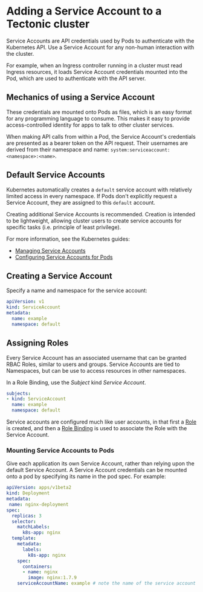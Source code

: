 # Adding a Service Account to a Tectonic cluster

Service Accounts are API credentials used by Pods to authenticate with the Kubernetes API. Use a Service Account for any non-human interaction with the cluster.

For example, when an Ingress controller running in a cluster must read Ingress resources, it loads Service Account credentials mounted into the Pod, which are used to authenticate with the API server.

## Mechanics of using a Service Account

These credentials are mounted onto Pods as files, which is an easy format for any programming language to consume. This makes it easy to provide access-controlled identity for apps to talk to other cluster services.

When making API calls from within a Pod, the Service Account's credentials are presented as a bearer token on the API request. Their usernames are derived from their namespace and name: `system:serviceaccount:<namespace>:<name>`.

## Default Service Accounts

Kubernetes automatically creates a `default` service account with relatively limited access in every namespace. If Pods don't explicitly request a Service Account, they are assigned to this `default` account.

Creating additional Service Accounts is recommended. Creation is intended to be lightweight, allowing cluster users to create service accounts for specific tasks (i.e. principle of least privilege).

For more information, see the Kubernetes guides:
* [Managing Service Accounts][manage-service]
* [Configuring Service Accounts for Pods][configure-service]

## Creating a Service Account

Specify a name and namespace for the service account:

```yaml
apiVersion: v1
kind: ServiceAccount
metadata:
  name: example
  namespace: default
```

## Assigning Roles

Every Service Account has an associated username that can be granted RBAC Roles, similar to users and groups. Service Accounts are tied to Namespaces, but can be use to access resources in other namespaces.

In a Role Binding, use the *Subject* kind *Service Account*.

```yaml
subjects:
- kind: ServiceAccount
  name: example
  namespace: default
```

Service accounts are configured much like user accounts, in that first a [Role][creating-roles] is created, and then a [Role Binding][creating-accounts] is used to associate the Role with the Service Account.

### Mounting Service Accounts to Pods

Give each application its own Service Account, rather than relying upon the default Service Account. A Service Account credentials can be mounted onto a pod by specifying its name in the pod spec. For example:

```yaml
apiVersion: apps/v1beta2
kind: Deployment
metadata:
 name: nginx-deployment
spec:
  replicas: 3
  selector:
    matchLabels:
      k8s-app: nginx
  template:
    metadata:
      labels:
        k8s-app: nginx
    spec:
      containers:
      - name: nginx
        image: nginx:1.7.9
    serviceAccountName: example # note the name of the service account for future reference
```


[creating-accounts]: creating-accounts.md
[creating-roles]: creating-roles.md
[manage-service]: https://kubernetes.io/docs/admin/service-accounts-admin/
[configure-service]: https://kubernetes.io/docs/tasks/configure-pod-container/configure-service-account/
